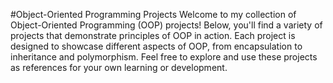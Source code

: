 #Object-Oriented Programming Projects
Welcome to my collection of Object-Oriented Programming (OOP) projects! Below, you'll find a variety of projects that demonstrate principles of OOP in action. Each project is designed to showcase different aspects of OOP, from encapsulation to inheritance and polymorphism. Feel free to explore and use these projects as references for your own learning or development.
